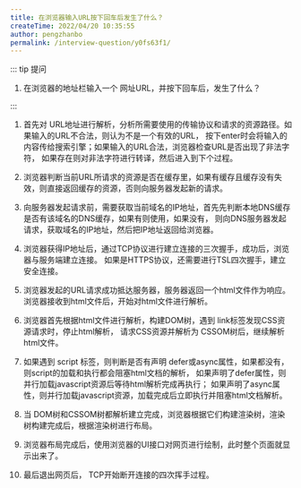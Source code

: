 ```yaml
---
title: 在浏览器输入URL按下回车后发生了什么？
createTime: 2022/04/20 10:35:55
author: pengzhanbo
permalink: /interview-question/y0fs63f1/
---
```


::: tip 提问

1. 在浏览器的地址栏输入一个 网址URL，并按下回车后，发生了什么？

:::

1. 首先对 URL地址进行解析，分析所需要使用的传输协议和请求的资源路径。如果输入的URL不合法，则认为不是一个有效的URL，
   按下enter时会将输入的内容传给搜索引擎；如果输入的URL合法，浏览器检查URL是否出现了非法字符，
   如果存在则对非法字符进行转译，然后进入到下个过程。

1. 浏览器判断当前URL所请求的资源是否在缓存里，如果有缓存且缓存没有失效，则直接返回缓存的资源，否则向服务器发起新的请求。

1. 向服务器发起请求前，需要获取当前域名的IP地址，首先先判断本地DNS缓存是否有该域名的DNS缓存，如果有则使用，如果没有，
   则向DNS服务器发起请求，获取域名的IP地址，然后把IP地址返回给浏览器。

1. 浏览器获得IP地址后，通过TCP协议进行建立连接的三次握手，成功后，浏览器与服务端建立连接。
   如果是HTTPS协议，还需要进行TSL四次握手，建立安全连接。

1. 浏览器发起的URL请求成功抵达服务器，服务器返回一个html文件作为响应。浏览器接收到html文件后，开始对html文件进行解析。

1. 浏览器首先根据html文件进行解析，构建DOM树，遇到 link标签发现CSS资源请求时，停止html解析，
   请求CSS资源并解析为 CSSOM树后，继续解析html文件。

1. 如果遇到 script 标签，则判断是否有声明 defer或async属性，如果都没有，则script的加载和执行都会阻塞html文档的解析，
   如果声明了defer属性，则并行加载javascript资源后等待html解析完成再执行；
   如果声明了async属性，则并行加载javascript资源，加载完成后立即执行并阻塞html文档解析。

1. 当 DOM树和CSSOM树都解析建立完成，浏览器根据它们构建渲染树，渲染树构建完成后，根据渲染树进行布局。

1. 浏览器布局完成后，使用浏览器的UI接口对网页进行绘制，此时整个页面就显示出来了。

1. 最后退出网页后， TCP开始断开连接的四次挥手过程。
